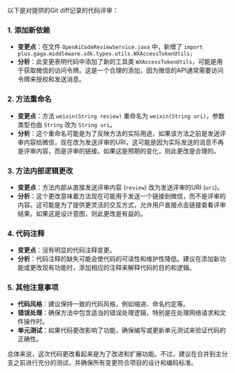 以下是对提供的Git diff记录的代码评审：

### 1. 添加新依赖
- **变更点**：在文件 `OpenAiCodeReviewService.java` 中，新增了 `import plus.gaga.middleware.sdk.types.utils.WXAccessTokenUtils;`
- **分析**：此变更表明代码中添加了新的工具类 `WXAccessTokenUtils`，可能是用于获取微信的访问令牌。这是一个合理的添加，因为微信的API通常需要访问令牌来授权和发送消息。

### 2. 方法重命名
- **变更点**：方法 `weixin(String review)` 重命名为 `weixin(String uri)`，参数类型也由 `String` 改为 `String uri`。
- **分析**：这个重命名可能是为了反映方法的实际用途，如果该方法之前是发送评审内容给微信，现在改为发送评审的URI，这可能是因为实际发送的消息不再是评审内容，而是评审的链接。如果这是预期的变化，则此更改是合理的。

### 3. 方法内部逻辑更改
- **变更点**：方法内部从直接发送评审内容 (`review`) 改为发送评审的URI (`uri`)。
- **分析**：这个更改意味着方法现在可能用于发送一个链接到微信，而不是评审的内容。这可能是为了提供更灵活的交互方式，允许用户直接点击链接查看评审结果。如果这是设计意图，则此更改是有益的。

### 4. 代码注释
- **变更点**：没有明显的代码注释变更。
- **分析**：代码注释的缺失可能会使代码的可读性和维护性降低。建议在添加新功能或更改现有功能时，添加相应的注释来解释代码的目的和逻辑。

### 5. 其他注意事项
- **代码风格**：建议保持一致的代码风格，例如缩进、命名约定等。
- **错误处理**：确保方法中包含适当的错误处理逻辑，特别是在处理网络请求和文件操作时。
- **单元测试**：如果代码更改影响了功能，确保编写或更新单元测试来验证代码的正确性。

总体来说，这次代码更改看起来是为了改进和扩展功能。不过，建议在合并到主分支之前进行充分的测试，并确保所有变更符合项目的设计和编码标准。